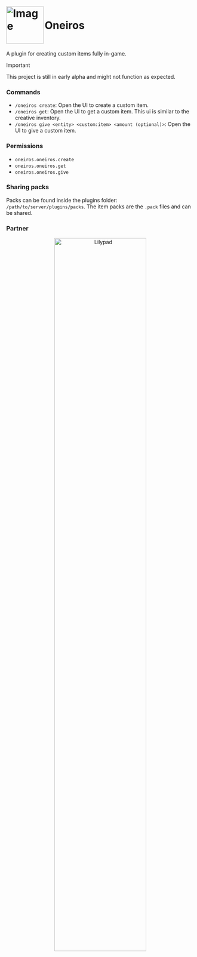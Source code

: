 <h1 align="left">
  <img src="https://github.com/user-attachments/assets/5ea69c8a-2e8c-4318-a0c3-3f3cdb275251" alt="Image" style="height: 100px;" align="left">
  <br>
  Oneiros
</h1>

<br>

A plugin for creating custom items fully in-game.

> [!IMPORTANT]
> This project is still in early alpha and might not function as expected.

### Commands

 * ```/oneiros create```: Open the UI to create a custom item.
 * ```/oneiros get```: Open the UI to get a custom item. This ui is similar to the creative inventory.
 * ```/oneiros give <entity> <custom:item> <amount (optional)>```: Open the UI to give a custom item.

### Permissions

 * ```oneiros.oneiros.create```
 * ```oneiros.oneiros.get```
 * ```oneiros.oneiros.give```

### Sharing packs

Packs can be found inside the plugins folder: ```/path/to/server/plugins/packs```. The item packs are the ```.pack``` files and can be shared.

### Partner

<div align="center">
  <a href="https://billing.lilypad.gg/aff.php?aff=89">
    <img src="https://github.com/user-attachments/assets/c9306029-476b-45d0-b8bb-4228b7ccc797" alt="Lilypad" width="70%">
  </a>
</div>
